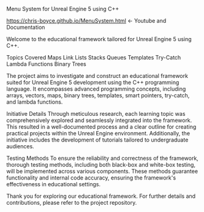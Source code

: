 
Menu System  for Unreal Engine 5 using C++

https://chris-boyce.github.io/MenuSystem.html <- Youtube and Documentation

Welcome to the educational framework tailored for Unreal Engine 5 using C++. 

Topics Covered
Maps
Link Lists
Stacks
Queues
Templates
Try-Catch
Lambda Functions
Binary Trees

The project aims to investigate and construct an educational framework suited for Unreal Engine 5 development using the C++ programming language. It encompasses advanced programming concepts, including arrays, vectors, maps, binary trees, templates, smart pointers, try-catch, and lambda functions.

Initiative Details
Through meticulous research, each learning topic was comprehensively explored and seamlessly integrated into the framework. This resulted in a well-documented process and a clear outline for creating practical projects within the Unreal Engine environment. Additionally, the initiative includes the development of tutorials tailored to undergraduate audiences.

Testing Methods
To ensure the reliability and correctness of the framework, thorough testing methods, including both black-box and white-box testing, will be implemented across various components. These methods guarantee functionality and internal code accuracy, ensuring the framework's effectiveness in educational settings.

Thank you for exploring our educational framework. For further details and contributions, please refer to the project repository.
